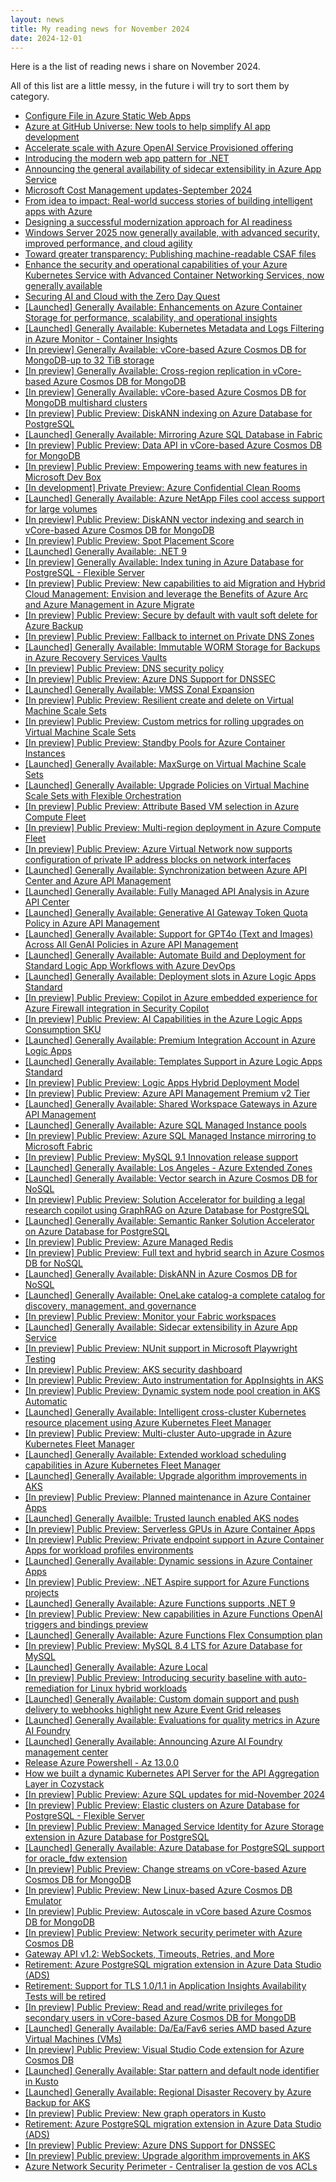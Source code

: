 ```yaml
---
layout: news
title: My reading news for November 2024
date: 2024-12-01
---
```


Here is a the list of reading news i share on November 2024.

All of this list are a little messy, in the future i will try to sort them by category.

- [Configure File in Azure Static Web Apps](https://techcommunity.microsoft.com/t5/apps-on-azure-blog/configure-file-in-azure-static-web-apps/ba-p/4283470?WT.mc_id=AZ-MVP-4039694)
- [Azure at GitHub Universe: New tools to help simplify AI app development](https://azure.microsoft.com/en-us/blog/azure-at-github-universe-new-tools-to-help-simplify-ai-app-development/?WT.mc_id=AZ-MVP-4039694)
- [Accelerate scale with Azure OpenAI Service Provisioned offering](https://azure.microsoft.com/en-us/blog/accelerate-scale-with-azure-openai-service-provisioned-offering/?WT.mc_id=AZ-MVP-4039694)
- [Introducing the modern web app pattern for .NET](https://techcommunity.microsoft.com/t5/apps-on-azure-blog/introducing-the-modern-web-app-pattern-for-net/ba-p/4278895?WT.mc_id=AZ-MVP-4039694)
- [Announcing the general availability of sidecar extensibility in Azure App Service](https://techcommunity.microsoft.com/t5/apps-on-azure-blog/announcing-the-general-availability-of-sidecar-extensibility-in/ba-p/4267985?WT.mc_id=AZ-MVP-4039694)
- [Microsoft Cost Management updates-September 2024](https://azure.microsoft.com/en-us/blog/microsoft-cost-management-updates-september-2024/?WT.mc_id=AZ-MVP-4039694)
- [From idea to impact: Real-world success stories of building intelligent apps with Azure](https://azure.microsoft.com/en-us/blog/from-idea-to-impact-real-world-success-stories-of-building-intelligent-apps-with-azure/?WT.mc_id=AZ-MVP-4039694)
- [Designing a successful modernization approach for AI readiness](https://azure.microsoft.com/en-us/blog/designing-a-successful-modernization-approach-for-ai-readiness/?WT.mc_id=AZ-MVP-4039694)
- [Windows Server 2025 now generally available, with advanced security, improved performance, and cloud agility](https://www.microsoft.com/en-us/windows-server/blog/2024/11/04/windows-server-2025-now-generally-available-with-advanced-security-improved-performance-and-cloud-agility/?WT.mc_id=AZ-MVP-4039694)
- [Toward greater transparency: Publishing machine-readable CSAF files](https://msrc.microsoft.com/blog/2024/11/toward-greater-transparency-publishing-machine-readable-csaf-files/)
- [Enhance the security and operational capabilities of your Azure Kubernetes Service with Advanced Container Networking Services, now generally available](https://azure.microsoft.com/en-us/blog/enhance-the-security-and-operational-capabilities-of-your-azure-kubernetes-service-with-advanced-container-networking-services-now-generally-available/?WT.mc_id=AZ-MVP-4039694)
- [Securing AI and Cloud with the Zero Day Quest](https://msrc.microsoft.com/blog/2024/11/securing-ai-and-cloud-with-the-zero-day-quest/)
- [[Launched] Generally Available: Enhancements on Azure Container Storage for performance, scalability, and operational insights](https://azure.microsoft.com/updates?id=469776?WT.mc_id=AZ-MVP-4039694)
- [[Launched] Generally Available: Kubernetes Metadata and Logs Filtering in Azure Monitor - Container Insights](https://azure.microsoft.com/updates?id=469519?WT.mc_id=AZ-MVP-4039694)
- [[In preview] Generally Available: vCore-based Azure Cosmos DB for MongoDB-up to 32 TiB storage](https://azure.microsoft.com/updates?id=vcore-based-azure-cosmos-db-for-mongodb-up-to-32-tib-storage?WT.mc_id=AZ-MVP-4039694)
- [[In preview] Generally Available: Cross-region replication in vCore-based Azure Cosmos DB for MongoDB](https://azure.microsoft.com/updates?id=mdb-vcore-repl?WT.mc_id=AZ-MVP-4039694)
- [[In preview] Generally Available: vCore-based Azure Cosmos DB for MongoDB multishard clusters](https://azure.microsoft.com/updates?id=mdb-vcore-sharding?WT.mc_id=AZ-MVP-4039694)
- [[In preview] Public Preview: DiskANN indexing on Azure Database for PostgreSQL](https://azure.microsoft.com/updates?id=diskann-indexing-on-azure-database-for-postgresql?WT.mc_id=AZ-MVP-4039694)
- [[Launched] Generally Available: Mirroring Azure SQL Database in Fabric](https://azure.microsoft.com/updates?id=public-preview-azure-sql-database-mirroring-in-microsoft-fabric?WT.mc_id=AZ-MVP-4039694)
- [[In preview] Public Preview: Data API in vCore-based Azure Cosmos DB for MongoDB](https://azure.microsoft.com/updates?id=467485?WT.mc_id=AZ-MVP-4039694)
- [[In preview] Public Preview: Empowering teams with new features in Microsoft Dev Box](https://azure.microsoft.com/updates?id=468062?WT.mc_id=AZ-MVP-4039694)
- [[In development] Private Preview: Azure Confidential Clean Rooms](https://azure.microsoft.com/updates?id=467753?WT.mc_id=AZ-MVP-4039694)
- [[Launched] Generally Available: Azure NetApp Files cool access support for large volumes](https://azure.microsoft.com/updates?id=467748?WT.mc_id=AZ-MVP-4039694)
- [[In preview] Public Preview: DiskANN vector indexing and search in vCore-based Azure Cosmos DB for MongoDB](https://azure.microsoft.com/updates?id=467434?WT.mc_id=AZ-MVP-4039694)
- [[In preview] Public Preview: Spot Placement Score](https://azure.microsoft.com/updates?id=468359?WT.mc_id=AZ-MVP-4039694)
- [[Launched] Generally Available: .NET 9](https://azure.microsoft.com/updates?id=467290?WT.mc_id=AZ-MVP-4039694)
- [[In preview] Generally Available: Index tuning in Azure Database for PostgreSQL - Flexible Server](https://azure.microsoft.com/updates?id=public-preview-index-recommendations-in-azure-database-for-postgresql-flexible-server?WT.mc_id=AZ-MVP-4039694)
- [[In preview] Public Preview: New capabilities to aid Migration and Hybrid Cloud Management: Envision and leverage the Benefits of Azure Arc and Azure Management in Azure Migrate](https://azure.microsoft.com/updates?id=469636?WT.mc_id=AZ-MVP-4039694)
- [[In preview] Public Preview: Secure by default with vault soft delete for Azure Backup](https://azure.microsoft.com/updates?id=469143?WT.mc_id=AZ-MVP-4039694)
- [[In preview] Public Preview: Fallback to internet on Private DNS Zones](https://azure.microsoft.com/updates?id=468570?WT.mc_id=AZ-MVP-4039694)
- [[Launched] Generally Available: Immutable WORM Storage for Backups in Azure Recovery Services Vaults](https://azure.microsoft.com/updates?id=469138?WT.mc_id=AZ-MVP-4039694)
- [[In preview] Public Preview: DNS security policy](https://azure.microsoft.com/updates?id=468565?WT.mc_id=AZ-MVP-4039694)
- [[In preview] Public Preview: Azure DNS Support for DNSSEC](https://azure.microsoft.com/updates?id=468560?WT.mc_id=AZ-MVP-4039694)
- [[Launched] Generally Available: VMSS Zonal Expansion](https://azure.microsoft.com/updates?id=468354?WT.mc_id=AZ-MVP-4039694)
- [[In preview] Public Preview: Resilient create and delete on Virtual Machine Scale Sets](https://azure.microsoft.com/updates?id=468349?WT.mc_id=AZ-MVP-4039694)
- [[In preview] Public Preview: Custom metrics for rolling upgrades on Virtual Machine Scale Sets](https://azure.microsoft.com/updates?id=468330?WT.mc_id=AZ-MVP-4039694)
- [[In preview] Public Preview: Standby Pools for Azure Container Instances](https://azure.microsoft.com/updates?id=468340?WT.mc_id=AZ-MVP-4039694)
- [[Launched] Generally Available: MaxSurge on Virtual Machine Scale Sets](https://azure.microsoft.com/updates?id=468325?WT.mc_id=AZ-MVP-4039694)
- [[Launched] Generally Available: Upgrade Policies on Virtual Machine Scale Sets with Flexible Orchestration](https://azure.microsoft.com/updates?id=468300?WT.mc_id=AZ-MVP-4039694)
- [[In preview] Public Preview: Attribute Based VM selection in Azure Compute Fleet](https://azure.microsoft.com/updates?id=468287?WT.mc_id=AZ-MVP-4039694)
- [[In preview] Public Preview: Multi-region deployment in Azure Compute Fleet](https://azure.microsoft.com/updates?id=468267?WT.mc_id=AZ-MVP-4039694)
- [[In preview] Public Preview: Azure Virtual Network now supports configuration of private IP address blocks on network interfaces](https://azure.microsoft.com/updates?id=468081?WT.mc_id=AZ-MVP-4039694)
- [[Launched] Generally Available: Synchronization between Azure API Center and Azure API Management](https://azure.microsoft.com/updates?id=468067?WT.mc_id=AZ-MVP-4039694)
- [[Launched] Generally Available: Fully Managed API Analysis in Azure API Center](https://azure.microsoft.com/updates?id=468057?WT.mc_id=AZ-MVP-4039694)
- [[Launched] Generally Available: Generative AI Gateway Token Quota Policy in Azure API Management](https://azure.microsoft.com/updates?id=468044?WT.mc_id=AZ-MVP-4039694)
- [[Launched] Generally Available: Support for GPT4o (Text and Images) Across All GenAI Policies in Azure API Management](https://azure.microsoft.com/updates?id=468035?WT.mc_id=AZ-MVP-4039694)
- [[Launched] Generally Available: Automate Build and Deployment for Standard Logic App Workflows with Azure DevOps](https://azure.microsoft.com/updates?id=468001?WT.mc_id=AZ-MVP-4039694)
- [[Launched] Generally Available: Deployment slots in Azure Logic Apps Standard](https://azure.microsoft.com/updates?id=467996?WT.mc_id=AZ-MVP-4039694)
- [[In preview] Public Preview: Copilot in Azure embedded experience for Azure Firewall integration in Security Copilot](https://azure.microsoft.com/updates?id=467991?WT.mc_id=AZ-MVP-4039694)
- [[In preview] Public Preview: AI Capabilities in the Azure Logic Apps Consumption SKU](https://azure.microsoft.com/updates?id=467931?WT.mc_id=AZ-MVP-4039694)
- [[Launched] Generally Available: Premium Integration Account in Azure Logic Apps](https://azure.microsoft.com/updates?id=467926?WT.mc_id=AZ-MVP-4039694)
- [[Launched] Generally Available: Templates Support in Azure Logic Apps Standard](https://azure.microsoft.com/updates?id=467921?WT.mc_id=AZ-MVP-4039694)
- [[In preview] Public Preview: Logic Apps Hybrid Deployment Model](https://azure.microsoft.com/updates?id=467833?WT.mc_id=AZ-MVP-4039694)
- [[In preview] Public Preview: Azure API Management Premium v2 Tier](https://azure.microsoft.com/updates?id=467808?WT.mc_id=AZ-MVP-4039694)
- [[Launched] Generally Available: Shared Workspace Gateways in Azure API Management](https://azure.microsoft.com/updates?id=467802?WT.mc_id=AZ-MVP-4039694)
- [[Launched] Generally Available: Azure SQL Managed Instance pools](https://azure.microsoft.com/updates?id=467773?WT.mc_id=AZ-MVP-4039694)
- [[In preview] Public Preview: Azure SQL Managed Instance mirroring to Microsoft Fabric](https://azure.microsoft.com/updates?id=467768?WT.mc_id=AZ-MVP-4039694)
- [[In preview] Public Preview: MySQL 9.1 Innovation release support](https://azure.microsoft.com/updates?id=467728?WT.mc_id=AZ-MVP-4039694)
- [[Launched] Generally Available: Los Angeles - Azure Extended Zones](https://azure.microsoft.com/updates?id=467733?WT.mc_id=AZ-MVP-4039694)
- [[Launched] Generally Available: Vector search in Azure Cosmos DB for NoSQL](https://azure.microsoft.com/updates?id=467543?WT.mc_id=AZ-MVP-4039694)
- [[In preview] Public Preview: Solution Accelerator for building a legal research copilot using GraphRAG on Azure Database for PostgreSQL](https://azure.microsoft.com/updates?id=467533?WT.mc_id=AZ-MVP-4039694)
- [[Launched] Generally Available: Semantic Ranker Solution Accelerator on Azure Database for PostgreSQL](https://azure.microsoft.com/updates?id=467538?WT.mc_id=AZ-MVP-4039694)
- [[In preview] Public Preview: Azure Managed Redis](https://azure.microsoft.com/updates?id=467264?WT.mc_id=AZ-MVP-4039694)
- [[In preview] Public Preview: Full text and hybrid search in Azure Cosmos DB for NoSQL](https://azure.microsoft.com/updates?id=467425?WT.mc_id=AZ-MVP-4039694)
- [[Launched] Generally Available: DiskANN in Azure Cosmos DB for NoSQL](https://azure.microsoft.com/updates?id=public-preview-diskann-vector-indexing-and-search-in-azure-cosmos-db-nosql?WT.mc_id=AZ-MVP-4039694)
- [[Launched] Generally Available: OneLake catalog-a complete catalog for discovery, management, and governance](https://azure.microsoft.com/updates?id=468760?WT.mc_id=AZ-MVP-4039694)
- [[In preview] Public Preview: Monitor your Fabric workspaces](https://azure.microsoft.com/updates?id=468765?WT.mc_id=AZ-MVP-4039694)
- [[Launched] Generally Available: Sidecar extensibility in Azure App Service](https://azure.microsoft.com/updates?id=468110?WT.mc_id=AZ-MVP-4039694)
- [[In preview] Public Preview: NUnit support in Microsoft Playwright Testing](https://azure.microsoft.com/updates?id=468030?WT.mc_id=AZ-MVP-4039694)
- [[In preview] Public Preview: AKS security dashboard](https://azure.microsoft.com/updates?id=467986?WT.mc_id=AZ-MVP-4039694)
- [[In preview] Public Preview: Auto instrumentation for AppInsights in AKS](https://azure.microsoft.com/updates?id=467977?WT.mc_id=AZ-MVP-4039694)
- [[In preview] Public Preview: Dynamic system node pool creation in AKS Automatic](https://azure.microsoft.com/updates?id=467972?WT.mc_id=AZ-MVP-4039694)
- [[Launched] Generally Available: Intelligent cross-cluster Kubernetes resource placement using Azure Kubernetes Fleet Manager](https://azure.microsoft.com/updates?id=467967?WT.mc_id=AZ-MVP-4039694)
- [[In preview] Public Preview: Multi-cluster Auto-upgrade in Azure Kubernetes Fleet Manager](https://azure.microsoft.com/updates?id=467962?WT.mc_id=AZ-MVP-4039694)
- [[Launched] Generally Available: Extended workload scheduling capabilities in Azure Kubernetes Fleet Manager](https://azure.microsoft.com/updates?id=467957?WT.mc_id=AZ-MVP-4039694)
- [[Launched] Generally Available: Upgrade algorithm improvements in AKS](https://azure.microsoft.com/updates?id=467872?WT.mc_id=AZ-MVP-4039694)
- [[In preview] Public Preview: Planned maintenance in Azure Container Apps](https://azure.microsoft.com/updates?id=467862?WT.mc_id=AZ-MVP-4039694)
- [[Launched] Generally Availble: Trusted launch enabled AKS nodes](https://azure.microsoft.com/updates?id=467867?WT.mc_id=AZ-MVP-4039694)
- [[In preview] Public Preview: Serverless GPUs in Azure Container Apps](https://azure.microsoft.com/updates?id=467852?WT.mc_id=AZ-MVP-4039694)
- [[In preview] Public Preview: Private endpoint support in Azure Container Apps for workload profiles environments](https://azure.microsoft.com/updates?id=467843?WT.mc_id=AZ-MVP-4039694)
- [[Launched] Generally Available: Dynamic sessions in Azure Container Apps](https://azure.microsoft.com/updates?id=467838?WT.mc_id=AZ-MVP-4039694)
- [[In preview] Public Preview: .NET Aspire support for Azure Functions projects](https://azure.microsoft.com/updates?id=467823?WT.mc_id=AZ-MVP-4039694)
- [[Launched] Generally Available: Azure Functions supports .NET 9](https://azure.microsoft.com/updates?id=467818?WT.mc_id=AZ-MVP-4039694)
- [[In preview] Public Preview: New capabilities in Azure Functions OpenAI triggers and bindings preview](https://azure.microsoft.com/updates?id=467813?WT.mc_id=AZ-MVP-4039694)
- [[Launched] Generally Available: Azure Functions Flex Consumption plan](https://azure.microsoft.com/updates?id=467797?WT.mc_id=AZ-MVP-4039694)
- [[In preview] Public Preview: MySQL 8.4 LTS for Azure Database for MySQL](https://azure.microsoft.com/updates?id=467723?WT.mc_id=AZ-MVP-4039694)
- [[Launched] Generally Available: Azure Local](https://azure.microsoft.com/updates?id=467372?WT.mc_id=AZ-MVP-4039694)
- [[In preview] Public Preview: Introducing security baseline with auto-remediation for Linux hybrid workloads](https://azure.microsoft.com/updates?id=469654?WT.mc_id=AZ-MVP-4039694)
- [[Launched] Generally Available: Custom domain support and push delivery to webhooks highlight new Azure Event Grid releases](https://azure.microsoft.com/updates?id=469645?WT.mc_id=AZ-MVP-4039694)
- [[Launched] Generally Available: Evaluations for quality metrics in Azure AI Foundry](https://azure.microsoft.com/updates?id=469238?WT.mc_id=AZ-MVP-4039694)
- [[Launched] Generally Available: Announcing Azure AI Foundry management center](https://azure.microsoft.com/updates?id=469216?WT.mc_id=AZ-MVP-4039694)
- [Release Azure Powershell - Az 13.0.0](https://github.com/Azure/azure-powershell/releases/tag/v13.0.0-November2024)
- [How we built a dynamic Kubernetes API Server for the API Aggregation Layer in Cozystack](https://kubernetes.io/blog/2024/11/21/dynamic-kubernetes-api-server-for-cozystack/)
- [[In preview] Public Preview: Azure SQL updates for mid-November 2024](https://azure.microsoft.com/updates?id=467743?WT.mc_id=AZ-MVP-4039694)
- [[In preview] Public Preview: Elastic clusters on Azure Database for PostgreSQL - Flexible Server](https://azure.microsoft.com/updates?id=467514?WT.mc_id=AZ-MVP-4039694)
- [[In preview] Public Preview: Managed Service Identity for Azure Storage extension in Azure Database for PostgreSQL](https://azure.microsoft.com/updates?id=467519?WT.mc_id=AZ-MVP-4039694)
- [[Launched] Generally Available: Azure Database for PostgreSQL support for oracle_fdw extension](https://azure.microsoft.com/updates?id=467504?WT.mc_id=AZ-MVP-4039694)
- [[In preview] Public Preview: Change streams on vCore-based Azure Cosmos DB for MongoDB](https://azure.microsoft.com/updates?id=467490?WT.mc_id=AZ-MVP-4039694)
- [[In preview] Public Preview: New Linux-based Azure Cosmos DB Emulator](https://azure.microsoft.com/updates?id=467444?WT.mc_id=AZ-MVP-4039694)
- [[In preview] Public Preview: Autoscale in vCore based Azure Cosmos DB for MongoDB](https://azure.microsoft.com/updates?id=467439?WT.mc_id=AZ-MVP-4039694)
- [[In preview] Public Preview: Network security perimeter with Azure Cosmos DB](https://azure.microsoft.com/updates?id=467269?WT.mc_id=AZ-MVP-4039694)
- [Gateway API v1.2: WebSockets, Timeouts, Retries, and More](https://kubernetes.io/blog/2024/11/21/gateway-api-v1-2/)
- [Retirement: Azure PostgreSQL migration extension in Azure Data Studio (ADS)](https://azure.microsoft.com/updates?id=470131?WT.mc_id=AZ-MVP-4039694)
- [Retirement: Support for TLS 1.0/1.1 in Application Insights Availability Tests will be retired](https://azure.microsoft.com/updates?id=467600?WT.mc_id=AZ-MVP-4039694)
- [[In preview] Public Preview: Read and read/write privileges for secondary users in vCore-based Azure Cosmos DB for MongoDB](https://azure.microsoft.com/updates?id=470102?WT.mc_id=AZ-MVP-4039694)
- [[Launched] Generally Available: Da/Ea/Fav6 series AMD based Azure Virtual Machines (VMs)](https://azure.microsoft.com/updates?id=470092?WT.mc_id=AZ-MVP-4039694)
- [[In preview] Public Preview: Visual Studio Code extension for Azure Cosmos DB](https://azure.microsoft.com/updates?id=470097?WT.mc_id=AZ-MVP-4039694)
- [[Launched] Generally Available: Star pattern and default node identifier in Kusto](https://azure.microsoft.com/updates?id=470314?WT.mc_id=AZ-MVP-4039694)
- [[Launched] Generally Available: Regional Disaster Recovery by Azure Backup for AKS](https://azure.microsoft.com/updates?id=469695?WT.mc_id=AZ-MVP-4039694)
- [[In preview] Public Preview: New graph operators in Kusto](https://azure.microsoft.com/updates?id=470309?WT.mc_id=AZ-MVP-4039694)
- [Retirement: Azure PostgreSQL migration extension in Azure Data Studio (ADS)](https://azure.microsoft.com/updates?id=azure-postgresql-migration-extension-in-azure-data-studio-1?WT.mc_id=AZ-MVP-4039694)
- [[In preview] Public Preview: Azure DNS Support for DNSSEC](https://azure.microsoft.com/updates?id=468560?WT.mc_id=AZ-MVP-4039694)
- [[In preview] Public preview: Upgrade algorithm improvements in AKS](https://azure.microsoft.com/updates?id=467872?WT.mc_id=AZ-MVP-4039694)
- [Azure Network Security Perimeter - Centraliser la gestion de vos ACLs](https://woivre.fr/blog/2024/11/azure-network-security-perimeter-centraliser-la-gestion-de-vos-acls)

